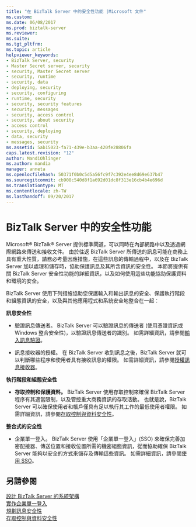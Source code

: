 ```yaml
---
title: "在 BizTalk Server 中的安全性功能 |Microsoft 文件"
ms.custom: 
ms.date: 06/08/2017
ms.prod: biztalk-server
ms.reviewer: 
ms.suite: 
ms.tgt_pltfrm: 
ms.topic: article
helpviewer_keywords:
- BizTalk Server, security
- Master Secret server, security
- security, Master Secret server
- security, runtime
- security, data
- deploying, security
- security, configuring
- runtime, security
- security, security features
- security, messages
- security, access control
- security, about security
- access control
- security, deploying
- data, security
- messages, security
ms.assetid: 5ab15023-fa71-439e-b3aa-420fe28806fa
caps.latest.revision: "12"
author: MandiOhlinger
ms.author: mandia
manager: anneta
ms.openlocfilehash: 50371f0b0c5d5a56fc9f7c392e4ee8d69e637b47
ms.sourcegitcommit: cb908c540d8f1a692d01dc8f313e16cb4b4e696d
ms.translationtype: MT
ms.contentlocale: zh-TW
ms.lasthandoff: 09/20/2017
---
```

# <a name="security-features-in-biztalk-server"></a>BizTalk Server 中的安全性功能
Microsoft® BizTalk® Server 提供標準閘道，可以同時在內部網路中以及透過網際網路來傳送和接收文件。 由於往返 BizTalk Server 所傳送的訊息可能在商務上具有重大性質，請務必考量因應措施，在這些訊息的傳輸過程中，以及在 BizTalk Server 加以處理和儲存時，協助保護訊息及其所含資訊的安全性。 本節將提供有關 BizTalk Server 安全性功能的詳細資訊，以及如何使用這些功能協助保護資料和環境的安全。  
  
 BizTalk Server 使用下列措施協助您保護輸入和輸出訊息的安全、保護執行階段和組態資訊的安全，以及與其他應用程式和系統安全地整合在一起：  
  
 **訊息安全性**  
  
-   驗證訊息傳送者。 BizTalk Server 可以驗證訊息的傳送者 (使用憑證資訊或 Windows 整合安全性)，以驗證訊息傳送者的識別。 如需詳細資訊，請參閱[輸入訊息驗證](../core/inbound-message-authentication.md)。  
  
-   訊息接收器的授權。 在 BizTalk Server 收到訊息之後，BizTalk Server 就可以判斷哪些程序和使用者具有接收訊息的權限。 如需詳細資訊，請參閱[授權訊息接收器](../core/authorizing-the-receiver-of-a-message.md)。  
  
 **執行階段和組態安全性**  
  
-   **存取控制和保護資料。** BizTalk Server 使用存取控制來確保 BizTalk Server 程序有其適當限制，以及管控重大商務資訊的存取活動。 也就是說，BizTalk Server 可以確保使用者和帳戶僅具有足以執行其工作的最低使用者權限。 如需詳細資訊，請參閱[存取控制與資料安全性](../core/access-control-and-data-security.md)。  
  
 **整合式的安全性**  
  
-   企業單一登入。 BizTalk Server 使用「企業單一登入」(SSO) 來確保完善加密配接器、傳送位置和接收位置所需的機密組態資訊，從而協助確保 BizTalk Server 能夠以安全的方式來儲存及傳輸這些資訊。 如需詳細資訊，請參閱[使用 SSO](../core/using-sso.md)。  
  
## <a name="see-also"></a>另請參閱  
 [設計 BizTalk Server 的系統架構](../core/designing-the-system-architectures-for-biztalk-server.md)   
 [實作企業單一登入](../core/implementing-enterprise-single-sign-on.md)   
 [規劃訊息安全性](../core/planning-message-security.md)   
 [存取控制與資料安全性](../core/access-control-and-data-security.md)   
